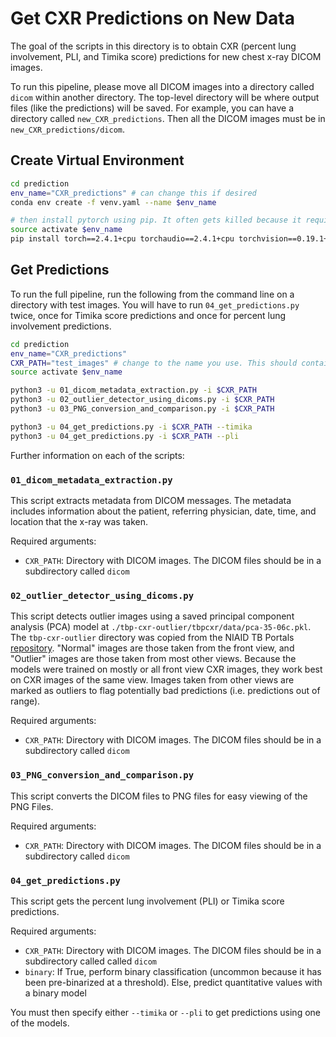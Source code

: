 # Get CXR Predictions on New Data

The goal of the scripts in this directory is to obtain CXR (percent lung involvement, PLI, and Timika score) predictions for new chest x-ray DICOM images.

To run this pipeline, please move all DICOM images into a directory called `dicom` within another directory. The top-level directory will be where output files (like the predictions) will be saved. For example, you can have a directory called `new_CXR_predictions`. Then all the DICOM images must be in `new_CXR_predictions/dicom`.

## Create Virtual Environment

```bash
cd prediction
env_name="CXR_predictions" # can change this if desired
conda env create -f venv.yaml --name $env_name

# then install pytorch using pip. It often gets killed because it requires too much RAM if you include these pip packages in the YAML file above.
source activate $env_name
pip install torch==2.4.1+cpu torchaudio==2.4.1+cpu torchvision==0.19.1+cpu torchxrayvision==1.3.3 --extra-index-url https://download.pytorch.org/whl/cpu
```

## Get Predictions

To run the full pipeline, run the following from the command line on a directory with test images. You will have to run `04_get_predictions.py` twice, once for Timika score predictions and once for percent lung involvement predictions.

```bash
cd prediction
env_name="CXR_predictions"
CXR_PATH="test_images" # change to the name you use. This should contain a subdirectory called "dicom" with the .dcm files
source activate $env_name

python3 -u 01_dicom_metadata_extraction.py -i $CXR_PATH
python3 -u 02_outlier_detector_using_dicoms.py -i $CXR_PATH
python3 -u 03_PNG_conversion_and_comparison.py -i $CXR_PATH

python3 -u 04_get_predictions.py -i $CXR_PATH --timika
python3 -u 04_get_predictions.py -i $CXR_PATH --pli
```

Further information on each of the scripts:

### `01_dicom_metadata_extraction.py`

This script extracts metadata from DICOM messages. The metadata includes information about the patient, referring physician, date, time, and location that the x-ray was taken.

Required arguments:

<ul>
    <li><code>CXR_PATH</code>: Directory with DICOM images. The DICOM files should be in a subdirectory called <code>dicom</code></li>
</ul>

### `02_outlier_detector_using_dicoms.py`

This script detects outlier images using a saved principal component analysis (PCA) model at `./tbp-cxr-outlier/tbpcxr/data/pca-35-06c.pkl`. The `tbp-cxr-outlier` directory was copied from the NIAID TB Portals <a href="https://github.com/niaid/tbp-cxr-outlier" target="_blank">repository</a>. "Normal" images are those taken from the front view, and "Outlier" images are those taken from most other views. Because the models were trained on mostly or all front view CXR images, they work best on CXR images of the same view. Images taken from other views are marked as outliers to flag potentially bad predictions (i.e. predictions out of range).

Required arguments:

<ul>
    <li><code>CXR_PATH</code>: Directory with DICOM images. The DICOM files should be in a subdirectory called <code>dicom</code></li>
</ul>

### `03_PNG_conversion_and_comparison.py`

This script converts the DICOM files to PNG files for easy viewing of the PNG Files.

Required arguments:

<ul>
    <li><code>CXR_PATH</code>: Directory with DICOM images. The DICOM files should be in a subdirectory called <code>dicom</code></li>
</ul>

### `04_get_predictions.py`

This script gets the percent lung involvement (PLI) or Timika score predictions.

Required arguments:

<ul>
    <li><code>CXR_PATH</code>: Directory with DICOM images. The DICOM files should be in a subdirectory called called <code>dicom</code></li>
    <li><code>binary</code>: If True, perform binary classification (uncommon because it has been pre-binarized at a threshold). Else, predict quantitative values with a binary model </li>
</ul>

You must then specify either `--timika` or `--pli` to get predictions using one of the models.
